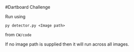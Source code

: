 #Dartboard Challenge

Run using 

```py detector.py <Image path>```

from ```CW/code```

If no image path is supplied then it will run across all images.
